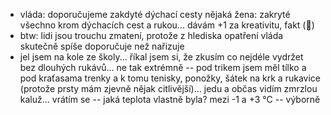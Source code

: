 - vláda: doporučujeme zakdyté dýchací cesty 
  nějaká žena: zakryté všechno krom dýchacích cest a rukou... 
  dávám +1 za kreativitu, fakt (:facepalm:)
- btw: lidi jsou trouchu zmatení, protože z hlediska opatření vláda skutečně spíše doporučuje než nařizuje
- jel jsem na kole ze školy... říkal jsem si, že zkusím co nejdéle vydržet bez dlouhých rukávů... ne tak extrémně -- pod trikem jsem měl tílko a pod kraťasama trenky a k tomu tenisky, ponožky, šátek na krk a rukavice (protože prsty mám zjevně nějak citlivější)... jedu a občas vidím zmrzlou kaluž... vrátím se -- jaká teplota vlastně byla? mezi -1 a +3 °C -- výborně
